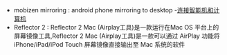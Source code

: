 - mobizen mirroring : android phone mirroring to desktop -[连接智能机和计算机](https://www.mobizen.com/)
- Reflector 2 : Reflector 2 Mac (Airplay工具)是一款运行在Mac OS 平台上的屏幕镜像工具,Reflector 2 Mac (Airplay工具)是一款可以通过 AirPlay 功能将 iPhone/iPad/iPod Touch 屏幕镜像直接输出至 Mac 系统的软件
